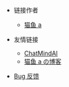 <!-- _navbar.md -->

- 链接作者

  - [猫鱼 a](tencent://AddContant/?fromId=45&fronSubId=1&subcmd=all&uin=3611198191&website=www.oicqzone.com)

- 友情链接
  - [ChatMindAI](https://x.chatmindai.net/)
  - [猫鱼 a の博客](https://aurzex.top)
- [Bug 反馈](mailto:Aumiao@aurzex.top)
